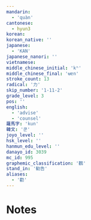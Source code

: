 ```yaml
---
mandarin:
  - 'quàn'
cantonese:
  - hyun3
korean:
korean_native: ''
japanese:
  - 'KAN'
japanese_nanori: ''
vietnamese:
middle_chinese_initial: 'kʰ'
middle_chinese_final: 'ʉɐn'
stroke_count: 13
radical: '力'
skip_number: '1-11-2'
grade_level: 3
pos: ''
english:
  - 'advise'
  - 'counsel'
羅馬字: 'kun'
韓文: '쿤'
joyo_level: ''
hsk_level: ''
hanmun_edu_level: ''
danayo_id: 3039
mc_id: 995
graphemic_classification: '鸛'
stand_in: '勧告'
aliases:
  - '勸'
---
```


# Notes
